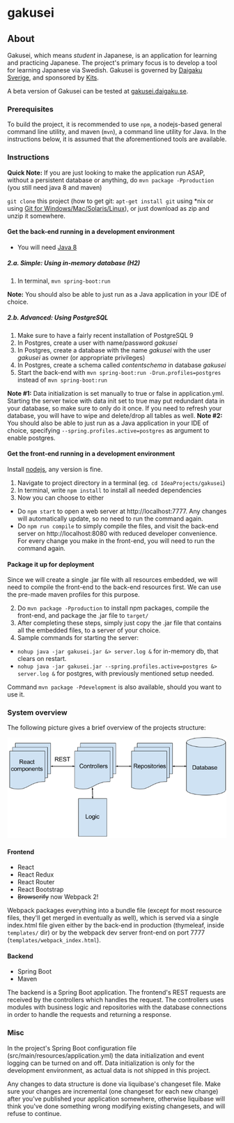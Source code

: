 # gakusei

## About
Gakusei, which means _student_ in Japanese, is an application for learning and practicing Japanese.
The project's primary focus is to develop a tool for learning Japanese via Swedish.
Gakusei is governed by [Daigaku Sverige](http://www.daigaku.se), and sponsored by [Kits](https://www.kits.se).

A beta version of Gakusei can be tested at [gakusei.daigaku.se](http://gakusei.daigaku.se).

### Prerequisites
To build the project, it is recommended to use `npm`, a nodejs-based general command line utility, and maven (`mvn`), a command line utility for Java.
In the instructions below, it is assumed that the aforementioned tools are available.

### Instructions
**Quick Note:** If you are just looking to make the application run ASAP, without a persistent database or anything, do `mvn package -Pproduction` (you still need java 8 and maven)

`git clone` this project (how to get git: `apt-get install git` using *nix or using [Git for Windows/Mac/Solaris/Linux](https://git-scm.com/downloads)), or just download as zip and unzip it somewhere.

#### Get the back-end running in a development environment

* You will need [Java 8](http://www.oracle.com/technetwork/java/javase/downloads/jdk8-downloads-2133151.html)

##### 2.a. Simple: Using in-memory database (H2)

1. In terminal, ```mvn spring-boot:run```

**Note:** You should also be able to just run as a Java application in your IDE of choice.

##### 2.b. Advanced: Using PostgreSQL

1. Make sure to have a fairly recent installation of PostgreSQL 9
2. In Postgres, create a user with name/password *gakusei*
3. In Postgres, create a database with the name *gakusei* with the user *gakusei* as owner (or appropriate privileges)
4. In Postgres, create a schema called *contentschema* in database *gakusei*
5. Start the back-end with ```mvn spring-boot:run -Drun.profiles=postgres``` instead of ```mvn spring-boot:run```

**Note #1:** Data initialization is set manually to true or false in application.yml. Starting the server twice with data init set to true may put redundant data in your database, so make sure to only do it once. If you need to refresh your database, you will have to wipe and delete/drop all tables as well.
**Note #2:** You should also be able to just run as a Java application in your IDE of choice, specifying `--spring.profiles.active=postgres` as argument to enable postgres.

#### Get the front-end running in a development environment

Install [nodejs](https://nodejs.org/en/), any version is fine.

1. Navigate to project directory in a terminal (eg. `cd IdeaProjects/gakusei`)
2. In terminal, write `npm install` to install all needed dependencies
3. Now you can choose to either
* Do `npm start` to open a web server at http://localhost:7777. Any changes will automatically update, so no need to run the command again.
* Do `npm run compile` to simply compile the files, and visit the back-end server on http://localhost:8080 with reduced developer convenience. For every change you make in the front-end, you will need to run the command again.

#### Package it up for deployment
Since we will create a single .jar file with all resources embedded, we will need to compile the front-end to the back-end resources first. We can use the pre-made maven profiles for this purpose.

2. Do `mvn package -Pproduction` to install npm packages, compile the front-end, and package the .jar file to `target/`
3. After completing these steps, simply just copy the .jar file that contains all the embedded files, to a server of your choice.
4. Sample commands for starting the server:
* `nohup java -jar gakusei.jar &> server.log &` for in-memory db, that clears on restart.
* `nohup java -jar gakusei.jar --spring.profiles.active=postgres &> server.log &` for postgres, with previously mentioned setup needed.

Command `mvn package -Pdevelopment` is also available, should you want to use it.

### System overview
The following picture gives a brief overview of the projects structure:

![Alt System Overview](./doc/img/GakuseiOverview.png)

#### Frontend
- React
- React Redux
- React Router
- React Bootstrap
- ~~Browserify~~ now Webpack 2!

Webpack packages everything into a bundle file (except for most resource files, they'll get merged in eventually as well), which is served via a single index.html file given either by the back-end in production (thymeleaf, inside `templates/` dir) or by the webpack dev server front-end on port 7777 (`templates/webpack_index.html`).

#### Backend
- Spring Boot
- Maven

The backend is a Spring Boot application. The frontend's REST requests are received by the controllers which handles the
request. The controllers uses modules with business logic and repositories with the database connections in order to
handle the requests and returning a response.

### Misc
In the project's Spring Boot configuration file (src/main/resources/application.yml) the data initialization and event
logging can be turned on and off. Data initialization is only for the development environment, as actual data is not shipped in this project.

Any changes to data structure is done via liquibase's changeset file. Make sure your changes are incremental (one changeset for each new change) after you've published your application somewhere, otherwise liquibase will think you've done something wrong modifying existing changesets, and will refuse to continue.